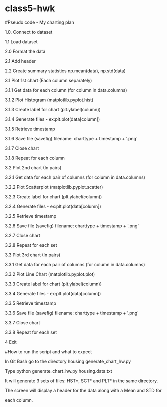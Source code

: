 # class5-hwk

#Pseudo code  - My charting plan

1.0. Connect to dataset

1.1 Load dataset

2.0 Format the data

2.1 Add header

2.2 Create summary statistics np.mean(data), np.std(data)

3.1 Plot 1st chart (Each column separately)

3.1.1 Get data for each column (for column in data.columns)

3.1.2 Plot Histogram (matplotlib.pyplot.hist)

3.1.3 Create label for chart (plt.ylabel(column))

3.1.4 Generate files - ex:plt.plot(data[column])

3.1.5 Retrieve timestamp

3.1.6 Save file (savefig) filename: charttype + timestamp + '.png'

3.1.7 Close chart

3.1.8 Repeat for each column

3.2 Plot 2nd chart (In pairs)

3.2.1 Get data for each pair of columns (for column in data.columns)

3.2.2 Plot Scatterplot (matplotlib.pyplot.scatter)

3.2.3 Create label for chart (plt.ylabel(column))

3.2.4 Generate files - ex:plt.plot(data[column])

3.2.5 Retrieve timestamp

3.2.6 Save file (savefig) filename: charttype + timestamp + '.png'

3.2.7 Close chart

3.2.8 Repeat for each set

3.3 Plot 3rd chart (In pairs)

3.3.1 Get data for each pair of columns (for column in data.columns)

3.3.2 Plot Line Chart (matplotlib.pyplot.plot)

3.3.3 Create label for chart (plt.ylabel(column))

3.3.4 Generate files - ex:plt.plot(data[column])

3.3.5 Retrieve timestamp

3.3.6 Save file (savefig) filename: charttype + timestamp + '.png'

3.3.7 Close chart

3.3.8 Repeat for each set

4 Exit


#How to run the script and what to expect


In Git Bash go to the directory housing generate_chart_hw.py

Type python generate_chart_hw.py housing.data.txt

It will generate 3 sets of files: HST*, SCT* and PLT* in the same directory.

The screen will display a header for the data along with a Mean and STD for

each column.
